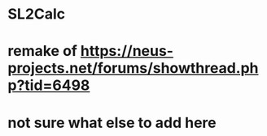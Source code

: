 # SL2Calc
# remake of https://neus-projects.net/forums/showthread.php?tid=6498
# not sure what else to add here
